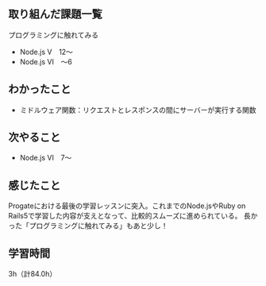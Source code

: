 ## 取り組んだ課題一覧
プログラミングに触れてみる

- Node.js V　12～
- Node.js VI　～6

## わかったこと
- ミドルウェア関数：リクエストとレスポンスの間にサーバーが実行する関数

## 次やること
- Node.js VI　7～

## 感じたこと
Progateにおける最後の学習レッスンに突入。これまでのNode.jsやRuby on Rails5で学習した内容が支えとなって、比較的スムーズに進められている。
長かった「プログラミングに触れてみる」もあと少し！

## 学習時間
3h（計84.0h）
